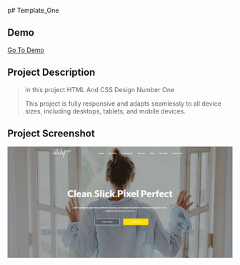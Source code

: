 p# Template_One
## Demo
[Go To Demo](https://mohammedelsisi21.github.io/Template_One/)
## Project Description
> in this project HTML And CSS Design Number One
> 
> This project is fully responsive and adapts seamlessly to all device sizes, including desktops, tablets, and mobile devices.

## Project Screenshot
![Project Screenshot](./images/GitHub.png)